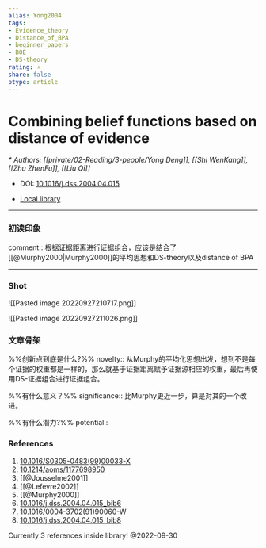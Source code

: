 ```yaml
---
alias: Yong2004
tags: 
- Evidence_theory
- Distance_of_BPA
- beginner_papers
- BOE
- DS-theory
rating: ⭐
share: false
ptype: article
---
```


# Combining belief functions based on distance of evidence
<cite>* Authors: [[private/02-Reading/3-people/Yong Deng]], [[Shi WenKang]], [[Zhu ZhenFu]], [[Liu Qi]]</cite>

* DOI: [10.1016/j.dss.2004.04.015](https://doi.org/10.1016/j.dss.2004.04.015)

* [Local library](zotero://select/items/1_WAZ4MVRM)

***

### 初读印象

comment:: 根据证据距离进行证据组合，应该是结合了[[@Murphy2000|Murphy2000]]的平均思想和DS-theory以及distance of BPA

---
### Shot
![[Pasted image 20220927210717.png]]

![[Pasted image 20220927211026.png]]
### 文章骨架
%%创新点到底是什么?%%
novelty:: 从Murphy的平均化思想出发，想到不是每个证据的权重都是一样的，那么就基于证据距离赋予证据源相应的权重，最后再使用DS-证据组合进行证据组合。

%%有什么意义？%%
significance:: 比Murphy更近一步，算是对其的一个改进。

%%有什么潜力?%% 
potential:: 






### References

1. [10.1016/S0305-0483(99)00033-X](https://doi.org/10.1016/S0305-0483(99)00033-X)
2. [10.1214/aoms/1177698950](https://doi.org/10.1214/aoms/1177698950)
3. [[@Jousselme2001]]
4. [[@Lefevre2002]]
5. [[@Murphy2000]]
6. [10.1016/j.dss.2004.04.015_bib6](https://doi.org/10.1016/j.dss.2004.04.015_bib6)
7. [10.1016/0004-3702(91)90060-W](https://doi.org/10.1016/0004-3702(91)90060-W)
8. [10.1016/j.dss.2004.04.015_bib8](https://doi.org/10.1016/j.dss.2004.04.015_bib8)

 Currently 3 references inside library! @2022-09-30

